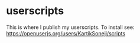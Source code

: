 # userscripts
This is where I publish my userscripts. To install see: https://openuserjs.org/users/KartikSoneji/scripts
